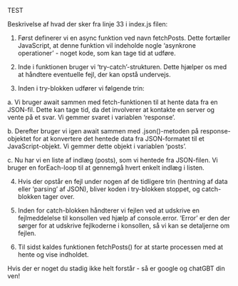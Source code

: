 TEST

Beskrivelse af hvad der sker fra linje 33 i index.js filen:


1. Først definerer vi en async funktion ved navn fetchPosts. Dette fortæller JavaScript, at denne funktion vil indeholde nogle ‘asynkrone operationer’ - noget kode, som kan tage tid at udføre.

2. Inde i funktionen bruger vi ‘try-catch’-strukturen. Dette hjælper os med at håndtere eventuelle fejl, der kan opstå undervejs.

3. Inden i try-blokken udfører vi følgende trin:

  a. Vi bruger await sammen med fetch-funktionen til at hente data fra en JSON-fil. Dette kan tage tid, da det involverer at kontakte en server og vente på et svar. Vi gemmer     svaret i variablen ‘response’.
  
  b. Derefter bruger vi igen await sammen med .json()-metoden på response-objektet for at konvertere det hentede data fra JSON-formatet til et JavaScript-objekt. Vi gemmer dette objekt i variablen ‘posts’.
  
  c. Nu har vi en liste af indlæg (posts), som vi hentede fra JSON-filen. Vi bruger en forEach-loop til at gennemgå hvert enkelt indlæg i listen.

4. Hvis der opstår en fejl under nogen af de tidligere trin (hentning af data eller ‘parsing’ af JSON), bliver koden i try-blokken stoppet, og catch-blokken tager over.

5. Inden for catch-blokken håndterer vi fejlen ved at udskrive en fejlmeddelelse til konsollen ved hjælp af console.error. ‘Error’ er den der sørger for at udskrive fejlkoderne i konsollen, så vi kan se detaljerne om fejlen.

6. Til sidst kaldes funktionen fetchPosts() for at starte processen med at hente og vise indholdet.



Hvis der er noget du stadig ikke helt forstår - så er google og chatGBT din ven!
